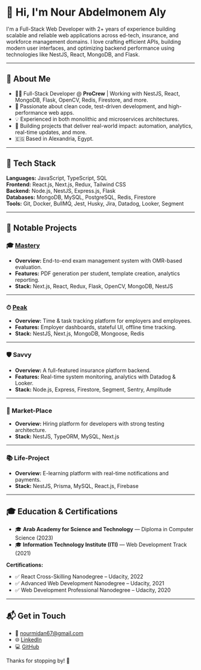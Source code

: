 # 👋 Hi, I'm Nour Abdelmonem Aly

I'm a Full-Stack Web Developer with 2+ years of experience building scalable and reliable web applications across ed-tech, insurance, and workforce management domains. I love crafting efficient APIs, building modern user interfaces, and optimizing backend performance using technologies like NestJS, React, MongoDB, and Flask.

---

## 💼 About Me

- 👨‍💻 Full-Stack Developer @ **ProCrew** | Working with NestJS, React, MongoDB, Flask, OpenCV, Redis, Firestore, and more.
- 🧪 Passionate about clean code, test-driven development, and high-performance web apps.
- 💡 Experienced in both monolithic and microservices architectures.
- 🧠 Building projects that deliver real-world impact: automation, analytics, real-time updates, and more.
- 🇪🇬 Based in Alexandria, Egypt.

---

## 🧰 Tech Stack

**Languages:** JavaScript, TypeScript, SQL  
**Frontend:** React.js, Next.js, Redux, Tailwind CSS  
**Backend:** Node.js, NestJS, Express.js, Flask  
**Databases:** MongoDB, MySQL, PostgreSQL, Redis, Firestore  
**Tools:** Git, Docker, BullMQ, Jest, Husky, Jira, Datadog, Looker, Segment  

---

## 📌 Notable Projects

### 🎓 [Mastery](https://mastery-grade.com)
- **Overview:** End-to-end exam management system with OMR-based evaluation.
- **Features:** PDF generation per student, template creation, analytics reporting.
- **Stack:** Next.js, React, Redux, Flask, OpenCV, MongoDB, NestJS

---

### ⏱ [Peak](https://peaktime.app/en/)
- **Overview:** Time & task tracking platform for employers and employees.
- **Features:** Employer dashboards, stateful UI, offline time tracking.
- **Stack:** NestJS, Next.js, MongoDB, Mongoose, Redis

---

### 🛡️ Savvy
- **Overview:** A full-featured insurance platform backend.
- **Features:** Real-time system monitoring, analytics with Datadog & Looker.
- **Stack:** Node.js, Express, Firestore, Segment, Sentry, Amplitude

---

### 💼 Market-Place
- **Overview:** Hiring platform for developers with strong testing architecture.
- **Stack:** NestJS, TypeORM, MySQL, Next.js

---

### 📚 Life-Project
- **Overview:** E-learning platform with real-time notifications and payments.
- **Stack:** NestJS, Prisma, MySQL, React.js, Firebase

---

## 🎓 Education & Certifications

- 🎓 **Arab Academy for Science and Technology** — Diploma in Computer Science (2023)
- 🎓 **Information Technology Institute (ITI)** — Web Development Track (2021)

**Certifications:**
- ✅ React Cross-Skilling Nanodegree – Udacity, 2022  
- ✅ Advanced Web Development Nanodegree – Udacity, 2021  
- ✅ Web Development Professional Nanodegree – Udacity, 2020  

---

## 📬 Get in Touch

- 📧 nourmidan67@gmail.com  
- 🌐 [LinkedIn](https://www.linkedin.com/in/nourmidan/)  
- 💻 [GitHub](https://github.com/NourMidan)

Thanks for stopping by! 🚀  
